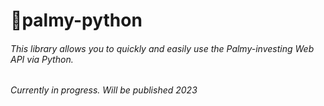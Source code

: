 # 🌴palmy-python
<h6>This library allows you to quickly and easily use the Palmy-investing Web API via Python.</h6>
<h6>Currently in progress. Will be published 2023</h6>
